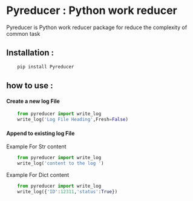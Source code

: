 # Pyreducer : Python work reducer 
Pyreducer is Python work reducer package for reduce the complexity of common task

## Installation :
```bash
    pip install Pyreducer
```
 ## how to use :

 #### Create a new log File
```python
    from pyreducer import write_log
    write_log('Log File Heading',Fresh=False)
```

 #### Append to existing log File
 Example For Str content
```python
    from pyreducer import write_log
    write_log('content to the log ')
```
 Example For Dict content
```python
    from pyreducer import write_log
    write_log({'ID':12311,'status':True})
```
